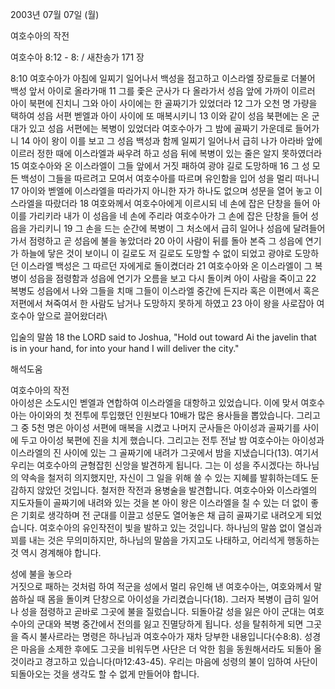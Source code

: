 2003년 07월 07일 (월)

여호수아의 작전



여호수아 8:12 - 8: / 새찬송가 171 장


8:10 여호수아가 아침에 일찌기 일어나서 백성을 점고하고 이스라엘 장로들로 더불어 백성 앞서 아이로 올라가매 11 그를 좇은 군사가 다 올라가서 성읍 앞에 가까이 이르러 아이 북편에 진치니 그와 아이 사이에는 한 골짜기가 있었더라 12 그가 오천 명 가량을 택하여 성읍 서편 벧엘과 아이 사이에 또 매복시키니 13 이와 같이 성읍 북편에는 온 군대가 있고 성읍 서편에는 복병이 있었더라 여호수아가 그 밤에 골짜기 가운데로 들어가니 14 아이 왕이 이를 보고 그 성읍 백성과 함께 일찌기 일어나서 급히 나가 아라바 앞에 이르러 정한 때에 이스라엘과 싸우려 하고 성읍 뒤에 복병이 있는 줄은 알지 못하였더라 15 여호수아와 온 이스라엘이 그들 앞에서 거짓 패하여 광야 길로 도망하매 16 그 성 모든 백성이 그들을 따르려고 모여서 여호수아를 따르며 유인함을 입어 성을 멀리 떠나니 17 아이와 벧엘에 이스라엘을 따라가지 아니한 자가 하나도 없으며 성문을 열어 놓고 이스라엘을 따랐더라 18 여호와께서 여호수아에게 이르시되 네 손에 잡은 단창을 들어 아이를 가리키라 내가 이 성읍을 네 손에 주리라 여호수아가 그 손에 잡은 단창을 들어 성읍을 가리키니 19 그 손을 드는 순간에 복병이 그 처소에서 급히 일어나 성읍에 달려들어가서 점령하고 곧 성읍에 불을 놓았더라 20 아이 사람이 뒤를 돌아 본즉 그 성읍에 연기가 하늘에 닿은 것이 보이니 이 길로도 저 길로도 도망할 수 없이 되었고 광야로 도망하던 이스라엘 백성은 그 따르던 자에게로 돌이켰더라 21 여호수아와 온 이스라엘이 그 복병이 성읍을 점령함과 성읍에 연기가 오름을 보고 다시 돌이켜 아이 사람을 죽이고 22 복병도 성읍에서 나와 그들을 치매 그들이 이스라엘 중간에 든지라 혹은 이편에서 혹은 저편에서 쳐죽여서 한 사람도 남거나 도망하지 못하게 하였고 23 아이 왕을 사로잡아 여호수아 앞으로 끌어왔더라\ 

입술의 말씀 
18 the LORD said to Joshua, "Hold out toward Ai the javelin that is in your hand, for into your hand I will deliver the city."

해석도움





여호수아의 작전  
아이성은 소도시인 벧엘과 연합하여 이스라엘을 대항하고 있었습니다. 이에 맞서 여호수아는 아이와의 첫 전투에 투입했던 인원보다 10배가 많은 용사들을 뽑았습니다. 그리고 그 중 5천 명은 아이성 서편에 매복을 시켰고 나머지 군사들은 아이성과 골짜기를 사이에 두고 아이성 북편에 진을 치게 했습니다. 그리고는 전투 전날 밤 여호수아는 아이성과 이스라엘의 진 사이에 있는 그 골짜기에 내려가 그곳에서 밤을 지냈습니다(13). 여기서 우리는 여호수아의 균형잡힌 신앙을 발견하게 됩니다. 그는 이 성을 주시겠다는 하나님의 약속을 철저히 의지했지만, 자신이 그 일을 위해 쓸 수 있는 지혜를 발휘하는데도 둔감하지 않았던 것입니다. 철저한 작전과 용병술을 발견합니다. 여호수아와 이스라엘의 지도자들이 골짜기에 내려와 있는 것을 본 아이 왕은 이스라엘을 칠 수 있는 더 없이 좋은 기회로 생각하며 전 군대를 이끌고 성문도 열어놓은 채 급히 골짜기로 내려오게 되었습니다. 여호수아의 유인작전이 빛을 발하고 있는 것입니다. 하나님의 말씀 없이 열심과 꾀를 내는 것은 무의미하지만, 하나님의 말씀을 가지고도 나태하고, 어리석게 행동하는 것 역시 경계해야 합니다. 

성에 불을 놓으라  
거짓으로 패하는 것처럼 하여 적군을 성에서 멀리 유인해 낸 여호수아는, 여호와께서 말씀하실 때 몸을 돌이켜 단창으로 아이성을 가리켰습니다(18). 그러자 복병이 급히 일어나 성을 점령하고 곧바로 그곳에 불을 질렀습니다. 되돌아갈 성을 잃은 아이 군대는 여호수아의 군대와 복병 중간에서 전의를 잃고 진멸당하게 됩니다. 성을 탈취하게 되면 그곳을 즉시 불사르라는 명령은 하나님과 여호수아가 재차 당부한 내용입니다(수8:8). 성경은 마음을 소제한 후에도 그곳을 비워두면 사단은 더 악한 힘을 동원해서라도 되돌아 올 것이라고 경고하고 있습니다(마12:43-45). 우리는 마음에 성령의 불이 임하여 사단이 되돌아오는 것을 생각도 할 수 없게 만들어야 합니다.